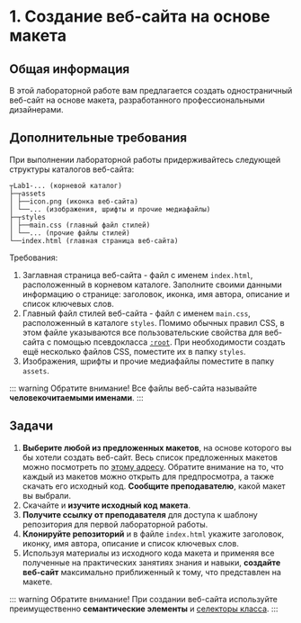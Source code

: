 # 1. Создание веб-сайта на основе макета

## Общая информация

В этой лабораторной работе вам предлагается создать одностраничный веб-сайт на 
основе макета, разработанного профессиональными дизайнерами.

## Дополнительные требования

При выполнении лабораторной работы придерживайтесь следующей структуры
каталогов веб-сайта:

```
┬Lab1-... (корневой каталог)
├─┬assets
│ ├──icon.png (иконка веб-сайта)
│ └──... (изображения, шрифты и прочие медиафайлы)
├─┬styles
│ ├──main.css (главный файл стилей)
│ └──... (прочие файлы стилей)
└──index.html (главная страница веб-сайта)
```

Требования:

1. Заглавная страница веб-сайта - файл с именем `index.html`, 
расположенный в корневом каталоге. Заполните своими данными информацию о 
странице: заголовок, иконка, имя автора, описание и список ключевых слов.
2. Главный файл стилей веб-сайта - файл с именем `main.css`, расположенный в 
каталоге `styles`. Помимо обычных правил CSS, в этом файле указываются все 
пользовательские свойства для веб-сайта с помощью псевдокласса
[`:root`](https://webref.ru/css/root). При необходимости создать ещё 
несколько файлов CSS, помеcтите их в папку `styles`.
3. Изображения, шрифты и прочие медиафайлы поместите в папку 
`assets`.

::: warning Обратите внимание!
Все файлы веб-сайта называйте **человекочитаемыми именами**.
:::

## Задачи

1. **Выберите любой из предложенных макетов**, на основе которого вы бы хотели 
создать веб-сайт. Весь список предложенных макетов можно посмотреть по
[этому адресу](https://colorlib.com/wp/cat/one-page). Обратите внимание на 
то, что каждый из макетов можно открыть для предпросмотра, а также скачать 
его исходный код. **Сообщите преподавателю**, какой макет вы выбрали.
2. Скачайте и **изучите исходный код макета**.
3. **Получите ссылку от преподавателя** для доступа к шаблону репозитория для 
первой лабораторной работы.
4. **Клонируйте репозиторий** и в файле `index.html` укажите заголовок,
иконку, имя автора, описание и список ключевых слов.
5. Используя материалы из исходного кода макета и применяя все полученные на
практических занятиях знания и навыки, **создайте веб-сайт** максимально 
приближенный к тому, что представлен на макете.

::: warning Обратите внимание!
При создании веб-сайта используйте преимущественно **семантические
элементы** и [селекторы класса](https://webref.ru/css/selector/class).
:::

<disqus-comments
  page-uuid="149fa661-6e05-4d4c-8525-521ec95711e8"
  page-title="1. Создание веб-сайта на основе макета | Лабораторные работы"/>